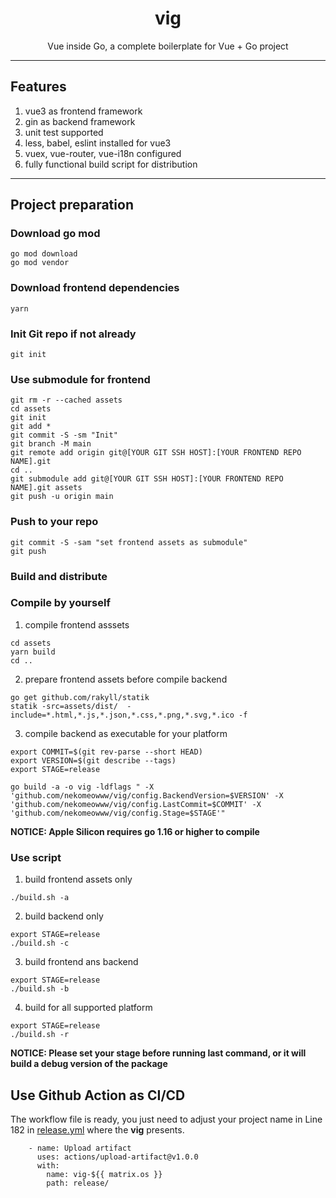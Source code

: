 <h1 align="center">vig</h1>
<p align="center">
  Vue inside Go, a complete boilerplate for Vue + Go project
</p>


---

## Features

1. vue3 as frontend framework
2. gin as backend framework
3. unit test supported
4. less, babel, eslint installed for vue3
5. vuex, vue-router, vue-i18n configured
6. fully functional build script for distribution

---

## Project preparation

### Download go mod
```
go mod download
go mod vendor
```

### Download frontend dependencies
```
yarn
```

### Init Git repo if not already
```
git init
```

### Use submodule for frontend
```shell
git rm -r --cached assets
cd assets
git init
git add *
git commit -S -sm "Init"
git branch -M main
git remote add origin git@[YOUR GIT SSH HOST]:[YOUR FRONTEND REPO NAME].git
cd ..
git submodule add git@[YOUR GIT SSH HOST]:[YOUR FRONTEND REPO NAME].git assets
git push -u origin main
```

### Push to your repo
```shell
git commit -S -sam "set frontend assets as submodule"
git push
```

### Build and distribute

### Compile by yourself

1. compile frontend asssets
```shell
cd assets
yarn build
cd ..
```

2. prepare frontend assets before compile backend
```shell
go get github.com/rakyll/statik
statik -src=assets/dist/  -include=*.html,*.js,*.json,*.css,*.png,*.svg,*.ico -f
```

3. compile backend as executable for your platform
```shell
export COMMIT=$(git rev-parse --short HEAD)
export VERSION=$(git describe --tags)
export STAGE=release

go build -a -o vig -ldflags " -X 'github.com/nekomeowww/vig/config.BackendVersion=$VERSION' -X 'github.com/nekomeowww/vig/config.LastCommit=$COMMIT' -X 'github.com/nekomeowww/vig/config.Stage=$STAGE'"
```

**NOTICE: Apple Silicon requires go 1.16 or higher to compile**

### Use script

1. build frontend assets only
```shell
./build.sh -a
```

2. build backend only
```shell
export STAGE=release
./build.sh -c
```

3. build frontend ans backend
```shell
export STAGE=release
./build.sh -b
```

4. build for all supported platform
```shell
export STAGE=release
./build.sh -r
```

**NOTICE: Please set your stage before running last command, or it will build a debug version of the package**


## Use Github Action as CI/CD
The workflow file is ready, you just need to adjust your project name in Line 182 in [release.yml](https://github.com/nekomeowww/vig/blob/main/.github/workflows/release.yml) where the **vig** presents.
```
    - name: Upload artifact
      uses: actions/upload-artifact@v1.0.0
      with:
        name: vig-${{ matrix.os }}
        path: release/
```
